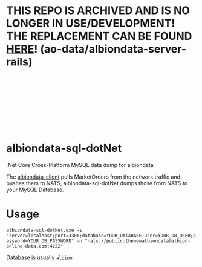 # THIS REPO IS ARCHIVED AND IS NO LONGER IN USE/DEVELOPMENT! THE REPLACEMENT CAN BE FOUND [HERE](https://github.com/ao-data/albiondata-server-rails)! (ao-data/albiondata-server-rails)
<br/><br/><br/><br/><br/><br/><br/><br/>

# albiondata-sql-dotNet
.Net Core Cross-Platform MySQL data dump for albiondata

The [albiondata-client](https://github.com/broderickhyman/albiondata-client) pulls MarketOrders from the network traffic
and pushes them to NATS, albiondata-sql-dotNet dumps those from NATS to your MySQL Database.

# Usage
`albiondata-sql-dotNet.exe -s "server=localhost;port=3306;database=YOUR_DATABASE;user=YOUR_DB_USER;password=YOUR_DB_PASSWORD" -n "nats://public:thenewalbiondata@albion-online-data.com:4222"`

Database is usually `albion`
